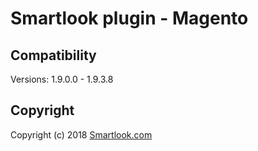 # Smartlook plugin - Magento

## Compatibility

Versions: 1.9.0.0 - 1.9.3.8

## Copyright

Copyright (c) 2018 [Smartlook.com](https://www.smartlook.com/)
